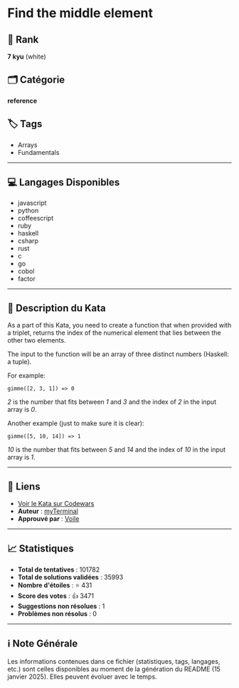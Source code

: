 # Find the middle element

## 🏅 Rank
**7 kyu** (white)

## 🗂️ Catégorie
**reference**

## 🏷️ Tags
- Arrays
- Fundamentals

---

## 💻 Langages Disponibles
- javascript
- python
- coffeescript
- ruby
- haskell
- csharp
- rust
- c
- go
- cobol
- factor

---

## 📜 Description du Kata

As a part of this Kata, you need to create a function that when provided with a triplet, returns the index of the numerical element that lies between the other two elements.

The input to the function will be an array of three distinct numbers (Haskell: a tuple).

For example:

    gimme([2, 3, 1]) => 0

*2* is the number that fits between *1* and *3* and the index of *2* in the input array is *0*.

Another example (just to make sure it is clear):

    gimme([5, 10, 14]) => 1
    
*10* is the number that fits between *5* and *14* and the index of *10* in the input array is *1*.

---

## 🔗 Liens
- [Voir le Kata sur Codewars](https://www.codewars.com/kata/545a4c5a61aa4c6916000755)
- **Auteur** : [myTerminal](https://www.codewars.com/users/myTerminal)
- **Approuvé par** : [Voile](https://www.codewars.com/users/Voile)

---

## 📈 Statistiques
- **Total de tentatives** : 101782
- **Total de solutions validées** : 35993
- **Nombre d'étoiles** : ⭐ 431
- **Score des votes** : 👍 3471
- **Suggestions non résolues** : 1
- **Problèmes non résolus** : 0

---

## ℹ️ Note Générale
Les informations contenues dans ce fichier (statistiques, tags, langages, etc.) sont celles disponibles au moment de la génération du README (15 janvier 2025). Elles peuvent évoluer avec le temps.

